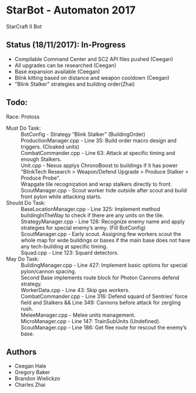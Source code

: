 # StarBot - Automaton 2017
StarCraft II Bot

## Status (18/11/2017): In-Progress
- Compilable Command Center and SC2 API files pushed (Ceegan)
- All upgrades can be researched (Ceegan)
- Base expansion available (Ceegan)
- Blink kitting based on distance and weapon cooldown (Ceegan)
- "Blink Stalker" strategies and building order(Zhai)

## Todo:
  Race: Protoss

 <dl>
  <dt>Must Do Task:</dt>
  <dd> BotConfig - Strategy “Blink Stalker” (BuildingOrder)</dd>
  <dd> ProductionManager.cpp - Line 35: Build order macro design and triggers. (Cloaked units)</dd>
  <dd> CombatCommander.cpp - Line 63: Attack at specific timing and enough Stalkers.</dd>
  <dd> Unit.cpp - Nexus applys ChronoBoost to buildings if it has power "BlinkTech Research > Weapon/Defend Upgrade > Produce Stalker > Produce Probe".</dd>
  <dd> Wrapgate tile recognization and wrap stalkers directly to front.</dd>
  <dd> ScoutManager.cpp - Scout worker hide outside after scout and build front pylon while attacking starts.</dd>

 <dt>Should Do Task:</dt>
 <dd> BaseLocationManager.cpp - Line 325: Implement method buildingInTheWay to check if there are any units on the tile.</dd>  
 <dd> StrategyManager.cpp - Line 128: Recognize enemy name and apply strategies for special enemy’s army. (Fill BotConfig)</dd>
 <dd> ScoutManager.cpp - Early scout.  Assigning few workers scout the whole map for wide buildings or bases if the main base does not have any tech-building at specific timing.</dd>
 <dd> Squad.cpp - Line 123: Squard detectors.</dd>
    
 <dt>May Do Task:</dt>
 <dd> BuildingManager.cpp - Line 427: Implement basic options for special pylon/cannon spacing.</dd>
 <dd> Second Base implements route block for Photon Cannons defend strategy.</dd>
 <dd> WorkerData.cpp - Line 43: Skip gas workers.</dd>
 <dd> CombatCommander.cpp - Line 316: Defend squard of Sentries’ force field and Stalkers && Line 349: Cannons before attack for zergling rush.</dd>
 <dd> MeleeManager.cpp - Melee units management.</dd>
 <dd> MicroManager.cpp - Line 147: TrainSubUnits (Undefined).</dd>
 <dd> ScoutManager.cpp - Line 186: Get flee route for rescout the enemy’s base.</dd>
</dl>

## Authors
- Ceegan Hale
- Gregory Baker
- Brandon Wielickzo
- Charles Zhai
